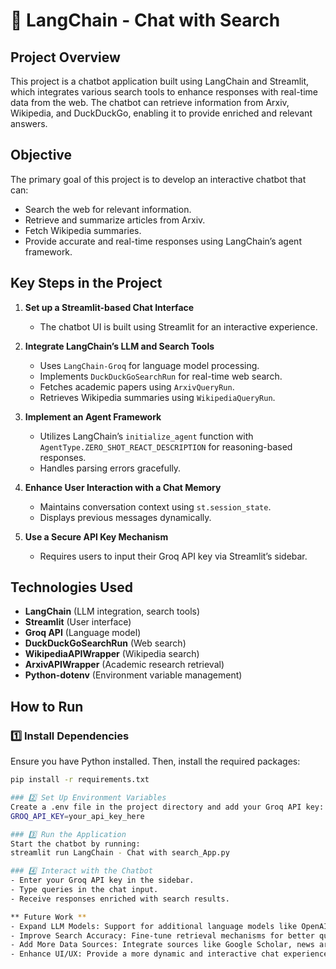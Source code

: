 # 🔎 LangChain - Chat with Search

## Project Overview
This project is a chatbot application built using LangChain and Streamlit, which integrates various search tools to enhance responses with real-time data from the web. The chatbot can retrieve information from Arxiv, Wikipedia, and DuckDuckGo, enabling it to provide enriched and relevant answers.

## Objective
The primary goal of this project is to develop an interactive chatbot that can:
- Search the web for relevant information.
- Retrieve and summarize articles from Arxiv.
- Fetch Wikipedia summaries.
- Provide accurate and real-time responses using LangChain’s agent framework.

## Key Steps in the Project
1. **Set up a Streamlit-based Chat Interface**  
   - The chatbot UI is built using Streamlit for an interactive experience.
  
2. **Integrate LangChain’s LLM and Search Tools**  
   - Uses `LangChain-Groq` for language model processing.
   - Implements `DuckDuckGoSearchRun` for real-time web search.
   - Fetches academic papers using `ArxivQueryRun`.
   - Retrieves Wikipedia summaries using `WikipediaQueryRun`.

3. **Implement an Agent Framework**  
   - Utilizes LangChain’s `initialize_agent` function with `AgentType.ZERO_SHOT_REACT_DESCRIPTION` for reasoning-based responses.
   - Handles parsing errors gracefully.

4. **Enhance User Interaction with a Chat Memory**  
   - Maintains conversation context using `st.session_state`.
   - Displays previous messages dynamically.

5. **Use a Secure API Key Mechanism**  
   - Requires users to input their Groq API key via Streamlit’s sidebar.

## Technologies Used
- **LangChain** (LLM integration, search tools)
- **Streamlit** (User interface)
- **Groq API** (Language model)
- **DuckDuckGoSearchRun** (Web search)
- **WikipediaAPIWrapper** (Wikipedia search)
- **ArxivAPIWrapper** (Academic research retrieval)
- **Python-dotenv** (Environment variable management)

## How to Run
### 1️⃣ Install Dependencies
Ensure you have Python installed. Then, install the required packages:
```bash
pip install -r requirements.txt

### 2️⃣ Set Up Environment Variables
Create a .env file in the project directory and add your Groq API key:
GROQ_API_KEY=your_api_key_here

### 3️⃣ Run the Application
Start the chatbot by running:
streamlit run LangChain - Chat with search_App.py

### 4️⃣ Interact with the Chatbot
- Enter your Groq API key in the sidebar.
- Type queries in the chat input.
- Receive responses enriched with search results.

** Future Work ** 
- Expand LLM Models: Support for additional language models like OpenAI and Hugging Face.
- Improve Search Accuracy: Fine-tune retrieval mechanisms for better query understanding.
- Add More Data Sources: Integrate sources like Google Scholar, news articles, and PDFs.
- Enhance UI/UX: Provide a more dynamic and interactive chat experience.
